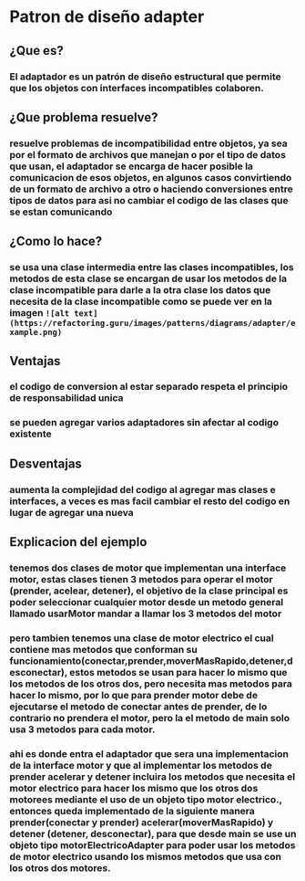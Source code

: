 # Patron de diseño adapter
## ¿Que es?
### El adaptador es un patrón de diseño estructural que permite que los objetos con interfaces incompatibles colaboren.
## ¿Que problema resuelve?
### resuelve problemas de incompatibilidad entre objetos, ya sea por el formato de archivos que manejan o por el tipo de datos que usan, el adaptador se encarga de hacer posible la comunicacion de esos objetos, en algunos casos convirtiendo de un formato de archivo a otro o haciendo conversiones entre tipos de datos para asi no cambiar el codigo de las clases que se estan comunicando
## ¿Como lo hace?
### se usa una clase intermedia entre las clases incompatibles, los metodos de esta clase se encargan de usar los metodos de la clase incompatible para darle a la otra clase los datos que necesita de la clase incompatible como se puede ver en la imagen `![alt text](https://refactoring.guru/images/patterns/diagrams/adapter/example.png)`
## Ventajas
### el codigo de conversion al estar separado respeta el principio de responsabilidad unica 
### se pueden agregar varios adaptadores sin afectar al codigo existente
## Desventajas
### aumenta la complejidad del codigo al agregar mas clases e interfaces, a veces es mas facil cambiar el resto del codigo en lugar de agregar una nueva
## Explicacion del ejemplo
### tenemos dos clases de motor que implementan una interface motor, estas clases tienen 3 metodos para operar el motor (prender, acelear, detener), el objetivo de la clase principal es poder seleccionar cualquier motor desde un metodo general llamado usarMotor mandar a llamar los 3 metodos del motor
### pero tambien tenemos una clase de motor electrico el cual contiene mas metodos que conforman su funcionamiento(conectar,prender,moverMasRapido,detener,desconectar), estos metodos se usan para hacer lo mismo que los metodos de los otros dos, pero necesita mas metodos para hacer lo mismo, por lo que para prender motor debe de ejecutarse el metodo de conectar antes de prender, de lo contrario no prendera el motor, pero la el metodo de main solo usa 3 metodos para cada motor.
### ahi es donde entra el adaptador que sera una implementacion de la interface motor y que al implementar los metodos de prender acelerar y detener incluira los metodos que necesita el motor electrico para hacer los mismo que los otros dos motorees mediante el uso de un objeto tipo motor electrico., entonces queda implementado de la siguiente manera prender(conectar y prender) acelerar(moverMasRapido) y detener (detener, desconectar), para que desde main se use un objeto tipo motorElectricoAdapter para poder usar los metodos de motor electrico usando los mismos metodos que usa con los otros dos motores.
